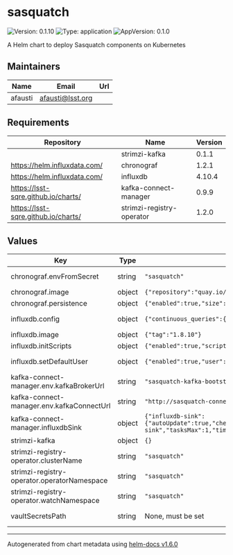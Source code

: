 # sasquatch

![Version: 0.1.10](https://img.shields.io/badge/Version-0.1.10-informational?style=flat-square) ![Type: application](https://img.shields.io/badge/Type-application-informational?style=flat-square) ![AppVersion: 0.1.0](https://img.shields.io/badge/AppVersion-0.1.0-informational?style=flat-square)

A Helm chart to deploy Sasquatch components on Kubernetes

## Maintainers

| Name | Email | Url |
| ---- | ------ | --- |
| afausti | afausti@lsst.org |  |

## Requirements

| Repository | Name | Version |
|------------|------|---------|
|  | strimzi-kafka | 0.1.1 |
| https://helm.influxdata.com/ | chronograf | 1.2.1 |
| https://helm.influxdata.com/ | influxdb | 4.10.4 |
| https://lsst-sqre.github.io/charts/ | kafka-connect-manager | 0.9.9 |
| https://lsst-sqre.github.io/charts/ | strimzi-registry-operator | 1.2.0 |

## Values

| Key | Type | Default | Description |
|-----|------|---------|-------------|
| chronograf.envFromSecret | string | `"sasquatch"` | Secrets for Chronograf: generic_client_id, generic_client_secret and token_secret |
| chronograf.image | object | `{"repository":"quay.io/influxdb/chronograf","tag":"1.9.3"}` | Chronograf image tag |
| chronograf.persistence | object | `{"enabled":true,"size":"16Gi"}` | Persist Chronograf data |
| influxdb.config | object | `{"continuous_queries":{"enabled":false},"coordinator":{"log_queries_after":"15s","max_concurrent_queries":10,"query_timeout":"900s","write_timeout":"60s"},"data":{"cache_max_memory_size":0,"trace_logging_enabled":true,"wal_fsync_delay":"100ms"},"http":{"auth_enabled":true,"enabled":true,"max_row_limit":0}}` | InfluxDB configuration parameters, see https://docs.influxdata.com/influxdb/v1.8/administration/config/ |
| influxdb.image | object | `{"tag":"1.8.10"}` | InfluxDB image tag |
| influxdb.initScripts | object | `{"enabled":true,"scripts":{"init.iql":"CREATE DATABASE \"telegraf\" WITH DURATION 30d REPLICATION 1 NAME \"rp_30d\"\n\n"}}` | Custom initialization scripts |
| influxdb.setDefaultUser | object | `{"enabled":true,"user":{"existingSecret":"sasquatch"}}` | Default InfluxDB user, use influxb-user and influxdb-password keys from secret |
| kafka-connect-manager.env.kafkaBrokerUrl | string | `"sasquatch-kafka-bootstrap.sasquatch:9092"` | Kafka broker URL. |
| kafka-connect-manager.env.kafkaConnectUrl | string | `"http://sasquatch-connect-api.sasquatch:8083"` | Kafka connnect URL. |
| kafka-connect-manager.influxdbSink | object | `{"influxdb-sink":{"autoUpdate":true,"checkInterval":"15000","connectInfluxDb":"efd","connectInfluxErrorPolicy":"NOOP","connectInfluxMaxRetries":"10","connectInfluxRetryInterval":"60000","connectInfluxUrl":"http://sasquatch.influxdb:8086","connectProgressEnabled":false,"enabled":true,"influxSecret":"sasquatch","name":"influxdb-sink","tasksMax":1,"timestamp":"private_efdStamp","topicRegex":"lsst.sal.*"}}` | InfluxDB Sink connector configuration |
| strimzi-kafka | object | `{}` |  |
| strimzi-registry-operator.clusterName | string | `"sasquatch"` |  |
| strimzi-registry-operator.operatorNamespace | string | `"sasquatch"` |  |
| strimzi-registry-operator.watchNamespace | string | `"sasquatch"` |  |
| vaultSecretsPath | string | None, must be set | Path to the Vault secret (`secret/k8s_operator/<host>/sasquatch`) |

----------------------------------------------
Autogenerated from chart metadata using [helm-docs v1.6.0](https://github.com/norwoodj/helm-docs/releases/v1.6.0)
